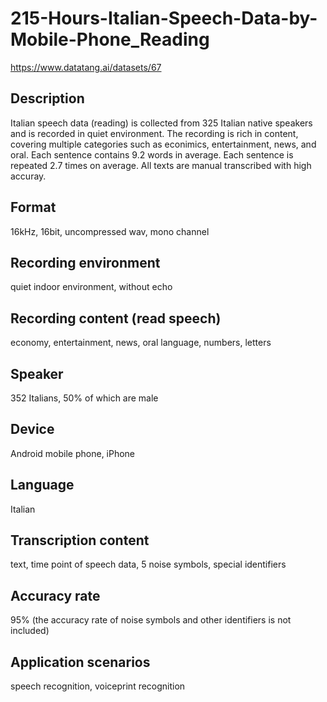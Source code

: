 # 215-Hours-Italian-Speech-Data-by-Mobile-Phone_Reading
https://www.datatang.ai/datasets/67

## Description
Italian speech data (reading) is collected from 325 Italian native speakers and is recorded in quiet environment. The recording is rich in content, covering multiple categories such as econimics, entertainment, news, and oral. Each sentence contains 9.2 words in average. Each sentence is repeated 2.7 times on average. All texts are manual transcribed with high accuray.

## Format
16kHz, 16bit, uncompressed wav, mono channel

## Recording environment
quiet indoor environment, without echo

## Recording content (read speech)
economy, entertainment, news, oral language, numbers, letters

## Speaker
352 Italians, 50% of which are male

## Device
Android mobile phone, iPhone

## Language
Italian

## Transcription content
text, time point of speech data, 5 noise symbols, special identifiers

## Accuracy rate
95% (the accuracy rate of noise symbols and other identifiers is not included)

## Application scenarios
speech recognition, voiceprint recognition
